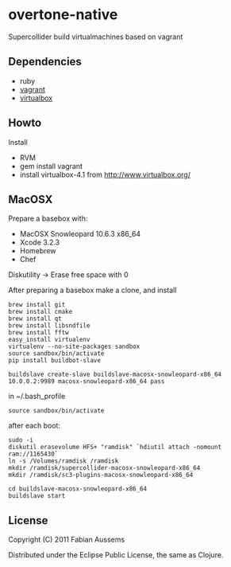 # overtone-native

Supercollider build virtualmachines based on vagrant

## Dependencies

 * ruby
 * [vagrant](http://vagrantup.com/)
 * [virtualbox](http://www.virtualbox.org/)

## Howto

Install

 * RVM
 * gem install vagrant
 * install virtualbox-4.1  from http://www.virtualbox.org/

## MacOSX

Prepare a basebox with:

 * MacOSX Snowleopard 10.6.3 x86_64
 * Xcode 3.2.3
 * Homebrew
 * Chef

Diskutility -> Erase free space with 0

After preparing a basebox make a clone, and install

    brew install git
    brew install cmake
    brew install qt
    brew install libsndfile
    brew install fftw
    easy_install virtualenv
    virtualenv --no-site-packages sandbox
    source sandbox/bin/activate
    pip install buildbot-slave

    buildslave create-slave buildslave-macosx-snowleopard-x86_64 10.0.0.2:9989 macosx-snowleopard-x86_64 pass
    
in ~/.bash_profile

    source sandbox/bin/activate

after each boot:
    
    sudo -i
    diskutil erasevolume HFS+ "ramdisk" `hdiutil attach -nomount ram://1165430`
    ln -s /Volumes/ramdisk /ramdisk
    mkdir /ramdisk/supercollider-macosx-snowleopard-x86_64
    mkdir /ramdisk/sc3-plugins-macosx-snowleopard-x86_64

    cd buildslave-macosx-snowleopard-x86_64
    buildslave start

## License

Copyright (C) 2011 Fabian Aussems

Distributed under the Eclipse Public License, the same as Clojure.


